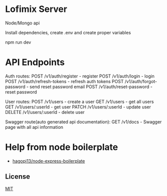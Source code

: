 # Lofimix Server

Node/Mongo api

Install dependencies, create .env and create proper variables

npm run dev

# API Endpoints

Auth routes:
POST /v1/auth/register - register
POST /v1/auth/login - login
POST /v1/auth/refresh-tokens - refresh auth tokens
POST /v1/auth/forgot-password - send reset password email
POST /v1/auth/reset-password - reset password

User routes:
POST /v1/users - create a user
GET /v1/users - get all users
GET /v1/users/:userId - get user
PATCH /v1/users/:userId - update user
DELETE /v1/users/:userId - delete user

Swagger route(auto generated api documentation):
GET /v1/docs - Swagger page with all api information

# Help from node boilerplate

- [hagopj13/node-express-boilerplate](https://github.com/hagopj13/node-express-boilerplate)

## License

[MIT](LICENSE)
